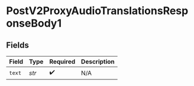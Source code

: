 # PostV2ProxyAudioTranslationsResponseBody1


## Fields

| Field              | Type               | Required           | Description        |
| ------------------ | ------------------ | ------------------ | ------------------ |
| `text`             | *str*              | :heavy_check_mark: | N/A                |